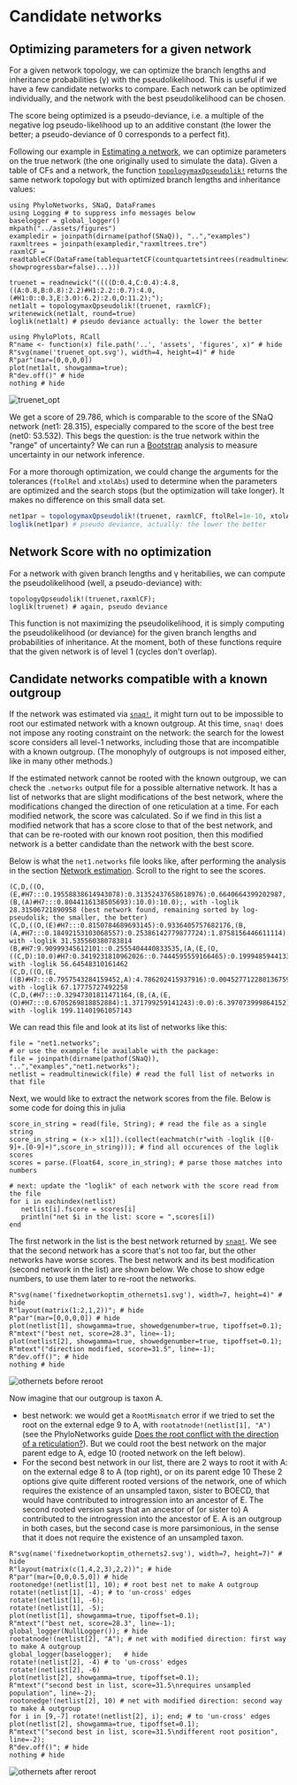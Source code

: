 # Candidate networks

## Optimizing parameters for a given network

For a given network topology, we can optimize the branch lengths and
inheritance probabilities (γ) with the pseudolikelihood.
This is useful if we have a few candidate networks to compare.
Each network can be optimized individually, and the network with the best
pseudolikelihood can be chosen.

The score being optimized is a pseudo-deviance, i.e.
a multiple of the negative log pseudo-likelihood up to an additive constant
(the lower the better; a pseudo-deviance of 0 corresponds to a perfect fit).

Following our example in [Estimating a network](@ref),
we can optimize parameters on the true network
(the one originally used to simulate the data). 
Given a table of CFs and a network,
the function [`topologymaxQpseudolik!`](@ref)
returns the same network topology
but with optimized branch lengths and inheritance values:

```@setup fixednetworkoptim
using PhyloNetworks, SNaQ, DataFrames
using Logging # to suppress info messages below
baselogger = global_logger()
mkpath("../assets/figures")
exampledir = joinpath(dirname(pathof(SNaQ)), "..","examples")
raxmltrees = joinpath(exampledir,"raxmltrees.tre")
raxmlCF = readtableCF(DataFrame(tablequartetCF(countquartetsintrees(readmultinewick(raxmltrees), showprogressbar=false)...)))
```

```@repl fixednetworkoptim
truenet = readnewick("((((D:0.4,C:0.4):4.8,((A:0.8,B:0.8):2.2)#H1:2.2::0.7):4.0,(#H1:0::0.3,E:3.0):6.2):2.0,O:11.2);");
net1alt = topologymaxQpseudolik!(truenet, raxmlCF);
writenewick(net1alt, round=true)
loglik(net1alt) # pseudo deviance actually: the lower the better
```
```@example fixednetworkoptim
using PhyloPlots, RCall
R"name <- function(x) file.path('..', 'assets', 'figures', x)" # hide
R"svg(name('truenet_opt.svg'), width=4, height=4)" # hide
R"par"(mar=[0,0,0,0])
plot(net1alt, showgamma=true);
R"dev.off()" # hide
nothing # hide
```
![truenet_opt](../assets/figures/truenet_opt.svg)

We get a score of 29.786,
which is comparable to the score of the SNaQ network (net1: 28.315),
especially compared to the score of the best tree (net0: 53.532).
This begs the question: is the true network within the "range" of uncertainty?
We can run a [Bootstrap](@ref) analysis to measure uncertainty
in our network inference.

For a more thorough optimization, we could change the arguments for the tolerances
(`ftolRel` and `xtolAbs`) used to determine when the parameters are optimized and
the search stops (but the optimization will take longer).
It makes no difference on this small data set.
```julia
net1par = topologymaxQpseudolik!(truenet, raxmlCF, ftolRel=1e-10, xtolAbs=1e-10)
loglik(net1par) # pseudo deviance, actually: the lower the better
```

## Network Score with no optimization

For a network with given branch lengths and γ heritabilies,
we can compute the pseudolikelihood (well, a pseudo-deviance) with:
```@repl fixednetworkoptim
topologyQpseudolik!(truenet,raxmlCF);
loglik(truenet) # again, pseudo deviance
```
This function is not maximizing the pseudolikelihood, it is simply computing the
pseudolikelihood (or deviance) for the given branch lengths and probabilities of
inheritance. At the moment, both of these functions require that the
given network is of level 1 (cycles don't overlap).

## Candidate networks compatible with a known outgroup

If the network was estimated via [`snaq!`](@ref), it might turn out to be impossible
to root our estimated network with a known outgroup.
At this time, `snaq!` does not impose any rooting constraint on the network:
the search for the lowest score considers all level-1 networks, including those
that are incompatible with a known outgroup.
(The monophyly of outgroups is not imposed either, like in many other methods.)

If the estimated network cannot be rooted with the known outgroup,
we can check the `.networks` output file for a possible alternative network.
It has a list of networks that are slight modifications of the best network,
where the modifications changed the direction of one reticulation at a time.
For each modified network, the score was calculated. So if we find in this list
a modified network that has a score close to that of the best network,
and that can be re-rooted with our known root position, then this modified network
is a better candidate than the network with the best score.

Below is what the `net1.networks` file looks like, after performing
the analysis in the section [Network estimation](@ref).
Scroll to the right to see the scores.

    (C,D,((O,(E,#H7:::0.19558838614943078):0.31352437658618976):0.6640664399202987,(B,(A)#H7:::0.8044116138505693):10.0):10.0);, with -loglik 28.31506721890958 (best network found, remaining sorted by log-pseudolik; the smaller, the better)
    (C,D,((O,(E)#H7:::0.8150784689693145):0.9336405757682176,(B,(A,#H7:::0.18492153103068557):0.25386142779877724):1.8758156446611114):10.0);, with -loglik 31.535560380783814
    (B,#H7:9.90999345612101::0.2555404440833535,(A,(E,(O,((C,D):10.0)#H7:0.3419231810962026::0.7444595559166465):0.19994859441332047):2.5014911511063644):0.7957621793330066);, with -loglik 56.64548310161462
    (C,D,((O,(E,((B)#H7:::0.7957543284159452,A):4.786202415937916):0.004527712280136759):1.7952610454570868,#H7:::0.20424567158405482):10.0);, with -loglik 67.17775727492258
    (C,D,(#H7:::0.32947301811471164,(B,(A,(E,(O)#H7:::0.6705269818852884):1.371799259141243):0.0):6.397073999864152):7.677245926003807);, with -loglik 199.11401961057143

We can read this file and look at its list of networks like this:

```@repl fixednetworkoptim
file = "net1.networks";
# or use the example file available with the package:
file = joinpath(dirname(pathof(SNaQ)), "..","examples","net1.networks");
netlist = readmultinewick(file) # read the full list of networks in that file
```
Next, we would like to extract the network scores from the file.
Below is some code for doing this in julia
```@repl fixednetworkoptim
score_in_string = read(file, String); # read the file as a single string
score_in_string = (x-> x[1]).(collect(eachmatch(r"with -loglik ([0-9]+.[0-9]+)",score_in_string))); # find all occurences of the loglik scores
scores = parse.(Float64, score_in_string); # parse those matches into numbers

# next: update the "loglik" of each network with the score read from the file
for i in eachindex(netlist)
   netlist[i].fscore = scores[i]
   println("net $i in the list: score = ",scores[i])
end
```
The first network in the list is the best network returned by [`snaq!`](@ref).
We see that the second network has a score that's not too far, but the other networks
have worse scores. The best network and its best modification (second network in the
list) are shown below. We chose to show edge numbers, to use them later
to re-root the networks.

```@example fixednetworkoptim
R"svg(name('fixednetworkoptim_othernets1.svg'), width=7, height=4)" # hide
R"layout(matrix(1:2,1,2))"; # hide
R"par"(mar=[0,0,0,0]) # hide
plot(netlist[1], showgamma=true, showedgenumber=true, tipoffset=0.1);
R"mtext"("best net, score=28.3", line=-1);
plot(netlist[2], showgamma=true, showedgenumber=true, tipoffset=0.1);
R"mtext"("direction modified, score=31.5", line=-1);
R"dev.off()"; # hide
nothing # hide
```
![othernets before reroot](../assets/figures/fixednetworkoptim_othernets1.svg)

Now imagine that our outgroup is taxon A.
- best network: we would get a `RootMismatch` error if we tried to set
  the root on the external edge 9 to A, with `rootatnode!(netlist[1], "A")`
  (see the PhyloNetworks guide 
  [Does the root conflict with the direction of a reticulation?](@extref)).
  But we could root the best network on the major parent edge to A, edge 10
  (rooted network on the left below).
- For the second best network in our list, there are 2 ways to root it
  with A: on the external edge 8 to A (top right), or on its parent edge 10
  These 2 options give quite different rooted versions
  of the network, one of which requires the existence of an unsampled taxon,
  sister to BOECD, that would have contributed to introgression into
  an ancestor of E. The second rooted version says that an ancestor of
  (or sister to) A contributed to the introgression into the ancestor of E.
  A is an outgroup in both cases, but the second case is more parsimonious,
  in the sense that it does not require the existence of an unsampled taxon.

```@example fixednetworkoptim
R"svg(name('fixednetworkoptim_othernets2.svg'), width=7, height=7)" # hide
R"layout(matrix(c(1,4,2,3),2,2))"; # hide
R"par"(mar=[0,0,0.5,0]) # hide
rootonedge!(netlist[1], 10); # root best net to make A outgroup
rotate!(netlist[1], -4); # to 'un-cross' edges
rotate!(netlist[1], -6);
rotate!(netlist[1], -5);
plot(netlist[1], showgamma=true, tipoffset=0.1);
R"mtext"("best net, score=28.3", line=-1);
global_logger(NullLogger()); # hide
rootatnode!(netlist[2], "A"); # net with modified direction: first way to make A outgroup
global_logger(baselogger);   # hide
rotate!(netlist[2], -4) # to 'un-cross' edges
rotate!(netlist[2], -6)
plot(netlist[2], showgamma=true, tipoffset=0.1);
R"mtext"("second best in list, score=31.5\nrequires unsampled population", line=-2);
rootonedge!(netlist[2], 10) # net with modified direction: second way to make A outgroup
for i in [9,-7] rotate!(netlist[2], i); end; # to 'un-cross' edges
plot(netlist[2], showgamma=true, tipoffset=0.1);
R"mtext"("second best in list, score=31.5\ndifferent root position", line=-2);
R"dev.off()"; # hide
nothing # hide
```
![othernets after reroot](../assets/figures/fixednetworkoptim_othernets2.svg)

